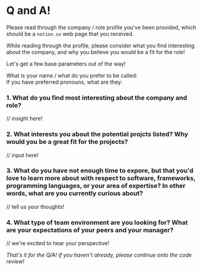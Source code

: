 # Q and A!

Please read through the company / role profile you've been provided, which should be 
a `notion.so` web page that you received.  

While reading through the profile, please consider what you find interesting about 
the company, and why you believe you would be a fit for the role!

Let's get a few base parameters out of the way!

What is your name / what do you prefer to be called:  
If you have preferred pronouns, what are they:  

### 1. What do you find most interesting about the company and role?

// insight here!

### 2. What interests you about the potential projcts listed? Why would you be a great fit for the projects?

// input here!

### 3. What do you have not enough time to expore, but that you'd love to learn more about with respect to software, frameworks, programming languages, or your area of expertise? In other words, what are you currently curious about?

// tell us your thoughts!

### 4. What type of team environment are you looking for? What are your expectations of your peers and your manager?

// we're excited to hear your perspective!


*That's it for the Q/A! If you haven't already, please continue onto the code review!*
